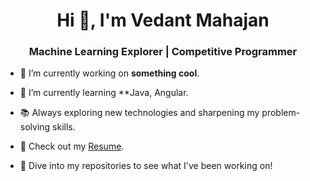 <h1 align="center">Hi 👋, I'm Vedant Mahajan</h1>
<h3 align="center">Machine Learning Explorer | Competitive Programmer</h3>

- 🔭 I’m currently working on **something cool**.
- 🌱 I’m currently learning **Java, Angular.
- 📚 Always exploring new technologies and sharpening my problem-solving skills.
- 📄 Check out my [Resume](https://drive.google.com/file/d/1gbAaBcN66V1HfQBYA9AMpAB95Fihn7vT/view?usp=sharing).

- 📂 Dive into my repositories to see what I've been working on!
